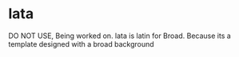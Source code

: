 # lata

DO NOT USE, Being worked on. lata is latin for Broad. Because its a template designed with a broad background
